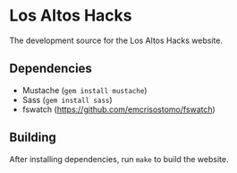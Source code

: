 # Los Altos Hacks

The development source for the Los Altos Hacks website.

## Dependencies

* Mustache (`gem install mustache`)
* Sass (`gem install sass`)
* fswatch (https://github.com/emcrisostomo/fswatch)

## Building

After installing dependencies, run `make` to build the website.
